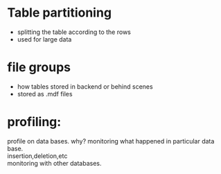 # Table partitioning

- splitting the table according to the rows
- used for large data

# file groups

- how tables stored in backend or behind scenes
- stored as .mdf files

# profiling:

profile on data bases.
why?
monitoring
what happened in particular data base.  
insertion,deletion,etc  
monitoring with other databases.
